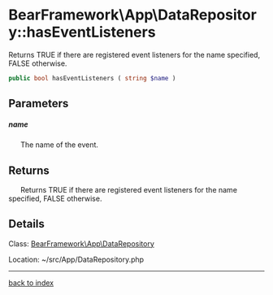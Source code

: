 # BearFramework\App\DataRepository::hasEventListeners

Returns TRUE if there are registered event listeners for the name specified, FALSE otherwise.

```php
public bool hasEventListeners ( string $name )
```

## Parameters

##### name

&nbsp;&nbsp;&nbsp;&nbsp;&nbsp;&nbsp;The name of the event.

## Returns

&nbsp;&nbsp;&nbsp;&nbsp;&nbsp;&nbsp;Returns TRUE if there are registered event listeners for the name specified, FALSE otherwise.

## Details

Class: [BearFramework\App\DataRepository](bearframework.app.datarepository.class.md)

Location: ~/src/App/DataRepository.php

---

[back to index](index.md)

